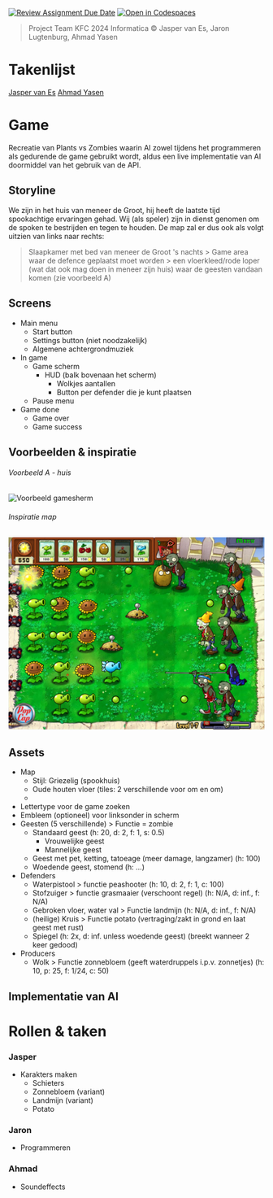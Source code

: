 [![Review Assignment Due Date](https://classroom.github.com/assets/deadline-readme-button-24ddc0f5d75046c5622901739e7c5dd533143b0c8e959d652212380cedb1ea36.svg)](https://classroom.github.com/a/nMKE9hqF)
[![Open in Codespaces](https://classroom.github.com/assets/launch-codespace-7f7980b617ed060a017424585567c406b6ee15c891e84e1186181d67ecf80aa0.svg)](https://classroom.github.com/open-in-codespaces?assignment_repo_id=13657597)

> Project Team KFC 2024 Informatica © Jasper van Es, Jaron Lugtenburg, Ahmad Yasen

# Takenlijst

[Jasper van Es](/JASPER.md)
[Ahmad Yasen](/AHMAD.md)

# Game

Recreatie van Plants vs Zombies waarin AI zowel tijdens het programmeren als gedurende de game gebruikt wordt, aldus een
live implementatie van AI doormiddel van het gebruik van de API.

## Storyline

We zijn in het huis van meneer de Groot, hij heeft de laatste tijd spookachtige ervaringen gehad. Wij (als speler) zijn
in dienst genomen om de spoken te bestrijden en tegen te houden. De map zal er dus ook als volgt uitzien van links naar
rechts:

> Slaapkamer met bed van meneer de Groot 's nachts > Game area waar de defence geplaatst moet worden > een
> vloerkleed/rode loper (wat dat ook mag doen in meneer zijn huis) waar de geesten vandaan komen (zie voorbeeld A)

## Screens

- Main menu
    - Start button
    - Settings button (niet noodzakelijk)
    - Algemene achtergrondmuziek
- In game
    - Game scherm
        - HUD (balk bovenaan het scherm)
            - Wolkjes aantallen
            - Button per defender die je kunt plaatsen
    - Pause menu
- Game done
    - Game over
    - Game success

## Voorbeelden & inspiratie

###### Voorbeeld A - huis

![Voorbeeld gamesherm]()

###### Inspiratie map

![Voorbeeld gamesherm](images/image.png)

## Assets

- Map
    - Stijl: Griezelig (spookhuis)
    - Oude houten vloer (tiles: 2 verschillende voor om en om)
    -
- Lettertype voor de game zoeken
- Embleem (optioneel) voor linksonder in scherm
- Geesten (5 verschillende) > Functie = zombie
    - Standaard geest (h: 20, d: 2, f: 1, s: 0.5)
        - Vrouwelijke geest
        - Mannelijke geest
    - Geest met pet, ketting, tatoeage (meer damage, langzamer) (h: 100)
    - Woedende geest, stomend (h: ...)
- Defenders
    - Waterpistool > functie peashooter (h: 10, d: 2, f: 1, c: 100)
    - Stofzuiger > functie grasmaaier (verschoont regel) (h: N/A, d: inf., f: N/A)
    - Gebroken vloer, water val > Functie landmijn (h: N/A, d: inf., f: N/A)
    - (heilige) Kruis > Functie potato (vertraging/zakt in grond en laat geest met rust)
    - Spiegel (h: 2x, d: inf. unless woedende geest) (breekt wanneer 2 keer gedood)
- Producers
    - Wolk > Functie zonnebloem (geeft waterdruppels i.p.v. zonnetjes) (h: 10, p: 25, f: 1/24, c: 50)

## Implementatie van AI

# Rollen & taken

### Jasper

- Karakters maken
    - Schieters
    - Zonnebloem (variant)
    - Landmijn (variant)
    - Potato

### Jaron

- Programmeren

### Ahmad

- Soundeffects